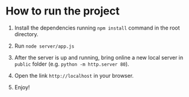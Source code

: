 # How to run the project

1. Install the dependencies running `npm install` command in the root directory.

2. Run `node server/app.js`

3. After the server is up and running, bring online a new local server in `public` folder (e.g. `python -m http.server 80`).

4. Open the link `http://localhost` in your browser.

5. Enjoy!
